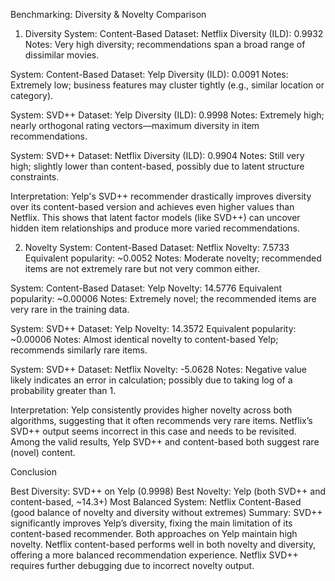 Benchmarking: Diversity & Novelty Comparison

1. Diversity
System: Content-Based
Dataset: Netflix
Diversity (ILD): 0.9932
Notes: Very high diversity; recommendations span a broad range of dissimilar movies.

System: Content-Based
Dataset: Yelp
Diversity (ILD): 0.0091
Notes: Extremely low; business features may cluster tightly (e.g., similar location or category).

System: SVD++
Dataset: Yelp
Diversity (ILD): 0.9998
Notes: Extremely high; nearly orthogonal rating vectors—maximum diversity in item recommendations.

System: SVD++
Dataset: Netflix
Diversity (ILD): 0.9904
Notes: Still very high; slightly lower than content-based, possibly due to latent structure constraints.

Interpretation:
Yelp's SVD++ recommender drastically improves diversity over its content-based version and achieves even higher values than Netflix. This shows that latent factor models (like SVD++) can uncover hidden item relationships and produce more varied recommendations.

2. Novelty
System: Content-Based
Dataset: Netflix
Novelty: 7.5733
Equivalent popularity: ~0.0052
Notes: Moderate novelty; recommended items are not extremely rare but not very common either.

System: Content-Based
Dataset: Yelp
Novelty: 14.5776
Equivalent popularity: ~0.00006
Notes: Extremely novel; the recommended items are very rare in the training data.

System: SVD++
Dataset: Yelp
Novelty: 14.3572
Equivalent popularity: ~0.00006
Notes: Almost identical novelty to content-based Yelp; recommends similarly rare items.

System: SVD++
Dataset: Netflix
Novelty: -5.0628
Notes: Negative value likely indicates an error in calculation; possibly due to taking log of a probability greater than 1.

Interpretation:
Yelp consistently provides higher novelty across both algorithms, suggesting that it often recommends very rare items. Netflix’s SVD++ output seems incorrect in this case and needs to be revisited. Among the valid results, Yelp SVD++ and content-based both suggest rare (novel) content.

Conclusion

Best Diversity: SVD++ on Yelp (0.9998)
Best Novelty: Yelp (both SVD++ and content-based, ~14.3+)
Most Balanced System: Netflix Content-Based (good balance of novelty and diversity without extremes)
Summary:
SVD++ significantly improves Yelp’s diversity, fixing the main limitation of its content-based recommender. Both approaches on Yelp maintain high novelty. Netflix content-based performs well in both novelty and diversity, offering a more balanced recommendation experience. Netflix SVD++ requires further debugging due to incorrect novelty output.